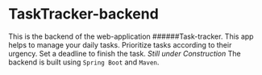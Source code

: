 # TaskTracker-backend
This is the backend of the web-application 
######Task-tracker.
This app helps to manage your daily tasks. Prioritize tasks according to their urgency. Set a deadline to finish the task.
*Still under Construction*
The backend is built using `Spring Boot` and `Maven`.

